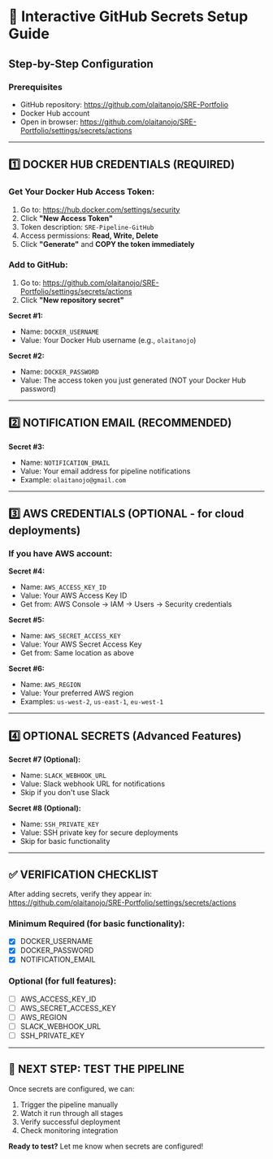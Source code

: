 # 🔐 Interactive GitHub Secrets Setup Guide

## Step-by-Step Configuration

### Prerequisites
- GitHub repository: https://github.com/olaitanojo/SRE-Portfolio
- Docker Hub account
- Open in browser: https://github.com/olaitanojo/SRE-Portfolio/settings/secrets/actions

---

## 1️⃣ DOCKER HUB CREDENTIALS (REQUIRED)

### Get Your Docker Hub Access Token:
1. Go to: https://hub.docker.com/settings/security
2. Click **"New Access Token"**
3. Token description: `SRE-Pipeline-GitHub`
4. Access permissions: **Read, Write, Delete**
5. Click **"Generate"** and **COPY the token immediately**

### Add to GitHub:
1. Go to: https://github.com/olaitanojo/SRE-Portfolio/settings/secrets/actions
2. Click **"New repository secret"**

**Secret #1:**
- Name: `DOCKER_USERNAME`
- Value: Your Docker Hub username (e.g., `olaitanojo`)

**Secret #2:**
- Name: `DOCKER_PASSWORD`
- Value: The access token you just generated (NOT your Docker Hub password)

---

## 2️⃣ NOTIFICATION EMAIL (RECOMMENDED)

**Secret #3:**
- Name: `NOTIFICATION_EMAIL`
- Value: Your email address for pipeline notifications
- Example: `olaitanojo@gmail.com`

---

## 3️⃣ AWS CREDENTIALS (OPTIONAL - for cloud deployments)

### If you have AWS account:

**Secret #4:**
- Name: `AWS_ACCESS_KEY_ID`
- Value: Your AWS Access Key ID
- Get from: AWS Console → IAM → Users → Security credentials

**Secret #5:**
- Name: `AWS_SECRET_ACCESS_KEY`
- Value: Your AWS Secret Access Key
- Get from: Same location as above

**Secret #6:**
- Name: `AWS_REGION`
- Value: Your preferred AWS region
- Examples: `us-west-2`, `us-east-1`, `eu-west-1`

---

## 4️⃣ OPTIONAL SECRETS (Advanced Features)

**Secret #7 (Optional):**
- Name: `SLACK_WEBHOOK_URL`
- Value: Slack webhook URL for notifications
- Skip if you don't use Slack

**Secret #8 (Optional):**
- Name: `SSH_PRIVATE_KEY`
- Value: SSH private key for secure deployments
- Skip for basic functionality

---

## ✅ VERIFICATION CHECKLIST

After adding secrets, verify they appear in:
https://github.com/olaitanojo/SRE-Portfolio/settings/secrets/actions

### Minimum Required (for basic functionality):
- [x] DOCKER_USERNAME
- [x] DOCKER_PASSWORD
- [x] NOTIFICATION_EMAIL

### Optional (for full features):
- [ ] AWS_ACCESS_KEY_ID
- [ ] AWS_SECRET_ACCESS_KEY
- [ ] AWS_REGION
- [ ] SLACK_WEBHOOK_URL
- [ ] SSH_PRIVATE_KEY

---

## 🚀 NEXT STEP: TEST THE PIPELINE

Once secrets are configured, we can:
1. Trigger the pipeline manually
2. Watch it run through all stages
3. Verify successful deployment
4. Check monitoring integration

**Ready to test?** Let me know when secrets are configured!
